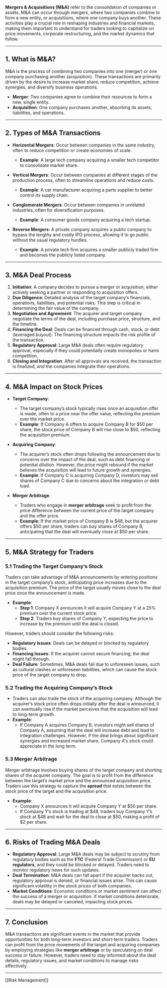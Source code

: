 **Mergers & Acquisitions (M&A)** refer to the consolidation of companies or assets. M&A can occur through mergers, where two companies combine to form a new entity, or acquisitions, where one company buys another. These activities play a crucial role in reshaping industries and financial markets, making them important to understand for traders looking to capitalize on price movements, corporate restructuring, and the market dynamics that follow.

---

## 1. **What is M&A?**

M&A is the process of combining two companies into one (merger) or one company purchasing another (acquisition). These transactions are primarily driven by the desire to increase market share, reduce competition, achieve synergies, and diversify business operations.

- **Merger**: Two companies agree to combine their resources to form a new, single entity.
- **Acquisition**: One company purchases another, absorbing its assets, liabilities, and operations.

---

## 2. **Types of M&A Transactions**

- **Horizontal Mergers**: Occur between companies in the same industry, often to reduce competition or create economies of scale.
  - **Example**: A large tech company acquiring a smaller tech competitor to consolidate market share.

- **Vertical Mergers**: Occur between companies at different stages of the production process, often to streamline operations and reduce costs.
  - **Example**: A car manufacturer acquiring a parts supplier to better control its supply chain.

- **Conglomerate Mergers**: Occur between companies in unrelated industries, often for diversification purposes.
  - **Example**: A consumer goods company acquiring a tech startup.

- **Reverse Mergers**: A private company acquires a public company to bypass the lengthy and costly IPO process, allowing it to go public without the usual regulatory hurdles.
  - **Example**: A private tech firm acquires a smaller publicly traded firm and becomes the publicly listed company.

---

## 3. **M&A Deal Process**

1. **Initiation**: A company decides to pursue a merger or acquisition, either actively seeking a partner or responding to acquisition offers.
2. **Due Diligence**: Detailed analysis of the target company’s financials, operations, liabilities, and potential risks. This step is critical in determining the fair value of the company.
3. **Negotiation and Agreement**: The acquirer and target company negotiate the terms of the deal, including purchase price, structure, and the timeline.
4. **Financing the Deal**: Deals can be financed through cash, stock, or debt (leveraged buyout). The financing structure impacts the risk profile of the transaction.
5. **Regulatory Approval**: Large M&A deals often require regulatory approval, especially if they could potentially create monopolies or harm competition.
6. **Closing and Integration**: After all approvals are received, the transaction is finalized, and the companies integrate their operations.

---

## 4. **M&A Impact on Stock Prices**

- **Target Company**: 
  - The target company’s stock typically rises once an acquisition offer is made, often to a price near the offer value, reflecting the premium over the market price.
  - **Example**: If Company A offers to acquire Company B for $50 per share, the stock price of Company B will rise close to $50, reflecting the acquisition premium.

- **Acquiring Company**:
  - The acquirer’s stock often drops following the announcement due to concerns over the impact of the deal, such as debt financing or potential dilution. However, the price might rebound if the market believes the acquisition will lead to future growth and synergies.
  - **Example**: If Company C is acquiring Company D, investors may sell shares of Company C due to concerns about the integration or debt load.

- **Merger Arbitrage**:
  - Traders who engage in **merger arbitrage** seek to profit from the price difference between the current price of the target company and the offer price.
  - **Example**: If the market price of Company B is $48, but the acquirer offers $50 per share, traders can buy shares of Company B, anticipating that the deal will eventually close at $50 per share.

---

## 5. **M&A Strategy for Traders**

### 5.1 **Trading the Target Company’s Stock**

Traders can take advantage of M&A announcements by entering positions in the target company’s stock, anticipating price increases due to the acquisition premium. The price of the target usually moves close to the deal price once the announcement is made.

- **Example**: 
  - **Step 1**: Company X announces it will acquire Company Y at a 25% premium over the current stock price.
  - **Step 2**: Traders buy shares of Company Y, expecting the price to increase by the premium until the deal is closed.

However, traders should consider the following risks:
  - **Regulatory Issues**: Deals can be delayed or blocked by regulatory bodies.
  - **Financing Issues**: If the acquirer cannot secure financing, the deal might fall through.
  - **Deal Failure**: Sometimes, M&A deals fail due to unforeseen issues, such as cultural clashes or unforeseen liabilities, which can cause the stock price of the target company to drop.

### 5.2 **Trading the Acquiring Company’s Stock**

- Traders can also trade the stock of the acquiring company. Although the acquirer’s stock price often drops initially after the deal is announced, it can eventually rise if the market perceives that the acquisition will lead to long-term growth.
- **Example**: 
  - If Company A acquires Company B, investors might sell shares of Company A, assuming that the deal will increase debt and lead to integration challenges. However, if the deal brings about significant synergies and increased market share, Company A's stock could appreciate in the long term.

### 5.3 **Merger Arbitrage**

Merger arbitrage involves buying shares of the target company and shorting shares of the acquirer company. The goal is to profit from the difference between the target’s market price and the announced acquisition price. Traders use this strategy to capture the **spread** that exists between the stock price of the target and the acquisition price.

- **Example**:
  - Company X announces it will acquire Company Y at $50 per share.
  - If Company Y’s stock is trading at $48, traders buy Company Y’s stock at $48 and wait for the deal to close at $50, making a profit of $2 per share.

---

## 6. **Risks of Trading M&A Deals**

- **Regulatory Approval**: Large M&A deals may be subject to scrutiny from regulatory bodies such as the **FTC** (Federal Trade Commission) or **EU regulators**, and they could be blocked or delayed. Traders need to monitor regulatory news for such updates.
- **Deal Termination**: M&A deals can fall apart if the acquirer backs out, regulatory approval is denied, or financial issues arise. This can cause significant volatility in the stock prices of both companies.
- **Market Conditions**: Economic conditions or market sentiment can affect the success of a merger or acquisition. If market conditions deteriorate, deals may be delayed or canceled, impacting stock prices.

---

## 7. **Conclusion**

M&A transactions are significant events in the market that provide opportunities for both long-term investors and short-term traders. Traders can profit from the price movements of the target and acquiring companies by employing strategies like **merger arbitrage** or by speculating on deal success or failure. However, traders need to stay informed about the deal details, regulatory issues, and market conditions to manage risks effectively.

---

[[Risk Management]]